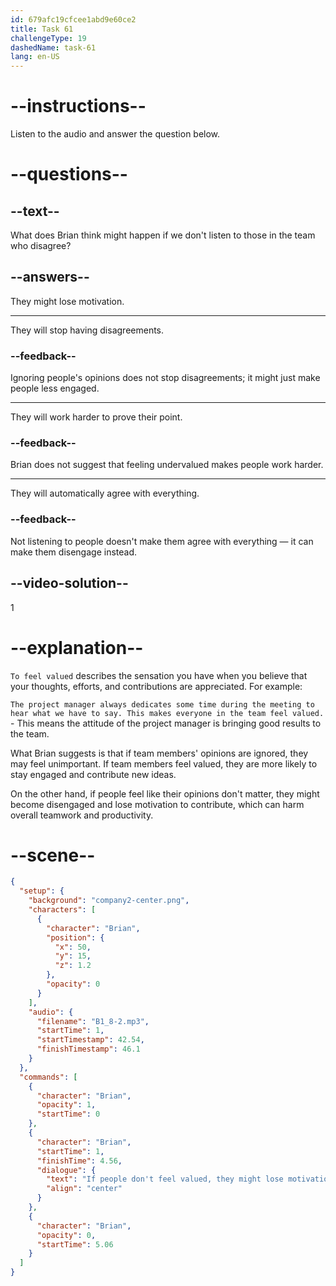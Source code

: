 ```yaml
---
id: 679afc19cfcee1abd9e60ce2
title: Task 61
challengeType: 19
dashedName: task-61
lang: en-US
---
```


<!-- (Audio) Brian: If people don't feel valued, they might lose motivation, right? -->

# --instructions--

Listen to the audio and answer the question below.

# --questions--

## --text--

What does Brian think might happen if we don't listen to those in the team who disagree?

## --answers--

They might lose motivation.

---

They will stop having disagreements.

### --feedback--

Ignoring people's opinions does not stop disagreements; it might just make people less engaged.

---

They will work harder to prove their point.

### --feedback--

Brian does not suggest that feeling undervalued makes people work harder.

---

They will automatically agree with everything.

### --feedback--

Not listening to people doesn't make them agree with everything — it can make them disengage instead.

## --video-solution--

1

# --explanation--

`To feel valued` describes the sensation you have when you believe that your thoughts, efforts, and contributions are appreciated. For example:

`The project manager always dedicates some time during the meeting to hear what we have to say. This makes everyone in the team feel valued.` - This means the attitude of the project manager is bringing good results to the team.

What Brian suggests is that if team members' opinions are ignored, they may feel unimportant. If team members feel valued, they are more likely to stay engaged and contribute new ideas.

On the other hand, if people feel like their opinions don't matter, they might become disengaged and lose motivation to contribute, which can harm overall teamwork and productivity.

# --scene--

```json
{
  "setup": {
    "background": "company2-center.png",
    "characters": [
      {
        "character": "Brian",
        "position": {
          "x": 50,
          "y": 15,
          "z": 1.2
        },
        "opacity": 0
      }
    ],
    "audio": {
      "filename": "B1_8-2.mp3",
      "startTime": 1,
      "startTimestamp": 42.54,
      "finishTimestamp": 46.1
    }
  },
  "commands": [
    {
      "character": "Brian",
      "opacity": 1,
      "startTime": 0
    },
    {
      "character": "Brian",
      "startTime": 1,
      "finishTime": 4.56,
      "dialogue": {
        "text": "If people don't feel valued, they might lose motivation, right?",
        "align": "center"
      }
    },
    {
      "character": "Brian",
      "opacity": 0,
      "startTime": 5.06
    }
  ]
}
```
